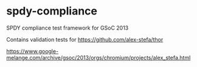 spdy-compliance
===============

SPDY compliance test framework for GSoC 2013

Contains validation tests for https://github.com/alex-stefa/thor

https://www.google-melange.com/archive/gsoc/2013/orgs/chromium/projects/alex_stefa.html
